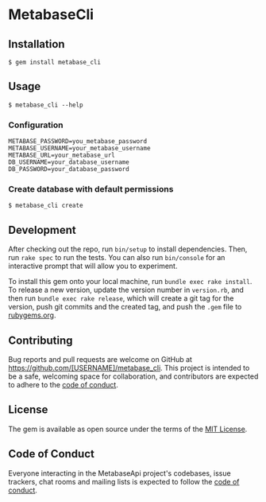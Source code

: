 # MetabaseCli

## Installation

    $ gem install metabase_cli

## Usage

    $ metabase_cli --help

### Configuration
```
METABASE_PASSWORD=you_metabase_password 
METABASE_USERNAME=your_metabase_username  
METABASE_URL=your_metabase_url 
DB_USERNAME=your_database_username  
DB_PASSWORD=your_database_password
```

### Create database with default permissions

    $ metabase_cli create

## Development

After checking out the repo, run `bin/setup` to install dependencies. Then, run `rake spec` to run the tests. You can also run `bin/console` for an interactive prompt that will allow you to experiment.

To install this gem onto your local machine, run `bundle exec rake install`. To release a new version, update the version number in `version.rb`, and then run `bundle exec rake release`, which will create a git tag for the version, push git commits and the created tag, and push the `.gem` file to [rubygems.org](https://rubygems.org).

## Contributing

Bug reports and pull requests are welcome on GitHub at https://github.com/[USERNAME]/metabase_cli. This project is intended to be a safe, welcoming space for collaboration, and contributors are expected to adhere to the [code of conduct](https://github.com/[USERNAME]/metabase_cli/blob/master/CODE_OF_CONDUCT.md).

## License

The gem is available as open source under the terms of the [MIT License](https://opensource.org/licenses/MIT).

## Code of Conduct

Everyone interacting in the MetabaseApi project's codebases, issue trackers, chat rooms and mailing lists is expected to follow the [code of conduct](https://github.com/[USERNAME]/metabase_cli/blob/master/CODE_OF_CONDUCT.md).
